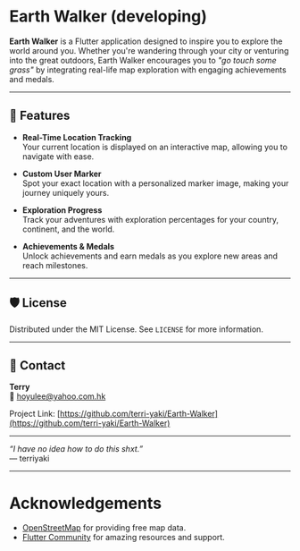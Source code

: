 # Earth Walker (developing)

**Earth Walker** is a Flutter application designed to inspire you to explore the world around you. Whether you're wandering through your city or venturing into the great outdoors, Earth Walker encourages you to *"go touch some grass"* by integrating real-life map exploration with engaging achievements and medals.

---

## 🌟 Features

- **Real-Time Location Tracking**  
  Your current location is displayed on an interactive map, allowing you to navigate with ease.

- **Custom User Marker**  
  Spot your exact location with a personalized marker image, making your journey uniquely yours.

- **Exploration Progress**  
  Track your adventures with exploration percentages for your country, continent, and the world.

- **Achievements & Medals**  
  Unlock achievements and earn medals as you explore new areas and reach milestones.

---

## 🛡 License

Distributed under the MIT License. See `LICENSE` for more information.

---

## 📧 Contact

**Terry**  
📧 [hoyulee@yahoo.com.hk](mailto:hoyulee@yahoo.com.hk)


Project Link: [https://github.com/terri-yaki/Earth-Walker](https://github.com/terri-yaki/Earth-Walker)

---

*“I have no idea how to do this shxt.”*  
— terriyaki

---

# Acknowledgements

- [OpenStreetMap](https://www.openstreetmap.org/) for providing free map data.
- [Flutter Community](https://flutter.dev/community) for amazing resources and support.
